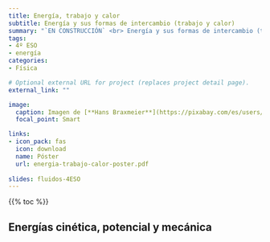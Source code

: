 ```yaml
---
title: Energía, trabajo y calor
subtitle: Energía y sus formas de intercambio (trabajo y calor)
summary: "`EN CONSTRUCCIÓN` <br> Energía y sus formas de intercambio (trabajo y calor)."
tags:
- 4º ESO
- energía
categories:
- Física

# Optional external URL for project (replaces project detail page).
external_link: ""

image:
  caption: Imagen de [**Hans Braxmeier**](https://pixabay.com/es/users/hans-2/) en [Pixabay](https://pixabay.com/es/)
  focal_point: Smart

links:
- icon_pack: fas
  icon: download
  name: Póster
  url: energia-trabajo-calor-poster.pdf
  
slides: fluidos-4ESO
---
```


{{% toc %}}

## Energías cinética, potencial y mecánica
